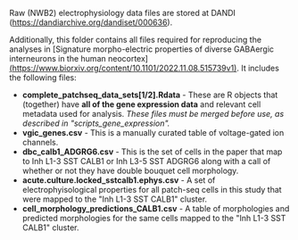 Raw (NWB2) electrophysiology data files are stored at DANDI (https://dandiarchive.org/dandiset/000636).

Additionally, this folder contains all files required for reproducing the analyses in [Signature morpho-electric properties of diverse GABAergic interneurons in the human neocortex][(https://www.biorxiv.org/content/10.1101/2022.11.08.515739v1)](https://www.science.org/doi/epdf/10.1126/science.adf6484).  It includes the following files:

* **complete_patchseq_data_sets[1/2].Rdata** - These are R objects that (together) have **all of the gene expression data** and relevant cell metadata used for analysis.  *These files must be merged before use, as described in "scripts_gene_expression".*
* **vgic_genes.csv** - This is a manually curated table of voltage-gated ion channels. 
* **dbc_calb1_ADGRG6.csv** - This is the set of cells in the paper that map to Inh L1-3 SST CALB1 or Inh L3-5 SST ADGRG6 along with a call of whether or not they have double bouquet cell morphology.
* **acute.culture.locked_sstcalb1.ephys.csv** - A set of electrophyisological properties for all patch-seq cells in this study that were mapped to the "Inh L1-3 SST CALB1" cluster.   
* **cell_morphology_predictions_CALB1.csv** - A table of morphologies and predicted morphologies for the same cells mapped to the "Inh L1-3 SST CALB1" cluster.  
